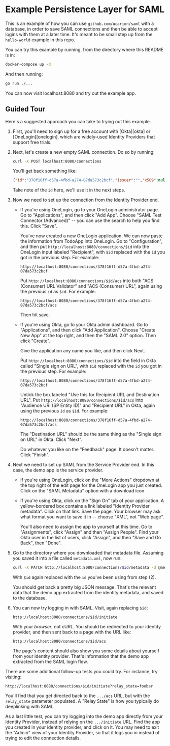 # Example Persistence Layer for SAML

This is an example of how you can use `github.com/ucarion/saml` with a database,
in order to save SAML connections and then be able to accept logins with them at
a later time. It's meant to be small step up from the `hello-world` example in
this repo.

You can try this example by running, from the directory where this README is in:

```bash
docker-compose up -d
```

And then running:

```bash
go run ./...
```

You can now visit localhost:8080 and try out the example app.

## Guided Tour

Here's a suggested approach you can take to trying out this example.

1. First, you'll need to sign up for a free account with [Okta][okta] or
   [OneLogin][onelogin], which are widely-used Identity Providers that support
   free trials.

1. Next, let's create a new empty SAML connection. Do so by running:

   ```bash
   curl -X POST localhost:8080/connections
   ```

   You'll get back something like:

   ```json
   {"id":"378f16ff-d57a-4fbd-a274-07da573c2bcf","issuer":"","x509":null,"redirect_url":""}
   ```

   Take note of the `id` here, we'll use it in the next steps.

1. Now we need to set up the connection from the Identity Provider end.

   * If you're using OneLogin, go to your OneLogin administrator page. Go to
     "Applications", and then click "Add App". Choose "SAML Test Connector
     (Advanced)" -- you can use the search to help you find this. Click "Save".

     You've now created a new OneLogin application. We can now paste the
     information from TodoApp into OneLogin. Go to "Configuration", and then put
     `http://localhost:8080/connections/$id` into the OneLogin input labeled
     "Recipient", with `$id` replaced with the `id` you got in the previous
     step. For example:

     ```text
     http://localhost:8080/connections/378f16ff-d57a-4fbd-a274-07da573c2bcf
     ```

     Put `http://localhost:8080/connections/$id/acs` into both "ACS (Consumer)
     URL Validator" and "ACS (Consumer) URL", again using the previous `id` as
     `$id`. For example:

     ```text
     http://localhost:8080/connections/378f16ff-d57a-4fbd-a274-07da573c2bcf/acs
     ```

     Then hit save.

   * If you're using Okta, go to your Okta admin dashboard. Go to
     "Applications", and then click "Add Application". Choose "Create New App"
     at the top right, and then the "SAML 2.0" option. Then click "Create".

     Give the application any name you like, and then click Next.

     Put `http://localhost:8080/connections/$id` into the field in Okta called
     "Single sign on URL", with `$id` replaced with the `id` you got in the previous
     step. For example:

     ```text
     http://localhost:8080/connections/378f16ff-d57a-4fbd-a274-07da573c2bcf
     ```

     Untick the box labeled "Use this for Recipient URL and Destination URL".
     Put `http://localhost:8080/connections/$id/acs` into "Audience URI (SP
     Entity ID)" and "Recipient URL" in Okta, again using the previous `id` as
     `$id`. For example:

     ```text
     http://localhost:8080/connections/378f16ff-d57a-4fbd-a274-07da573c2bcf/acs
     ```

     The "Destination URL" should be the same thing as the "Single sign on URL"
     in Okta. Click "Next".

     Do whatever you like on the "Feedback" page. It doesn't matter. Click
     "Finish".

1. Next we need to set up SAML from the Service Provider end. In this case, the
   demo app is the service provider.

   * If you're using OneLogin, click on the "More Actions" dropdown at the top
     right of the edit page for the OneLogin app you just created. Click on the
     "SAML Metadata" option with a download icon.

   * If you're using Okta, click on the "Sign On" tab of your application. A
     yellow-bordered box contains a link labeled "Identity Provider metadata".
     Click on that link. Save the page. Your browser may ask what format you
     want to save it in -- choose "XML", not "Web page".

     You'll also need to assign the app to yourself at this time. Go to
     "Assignments", click "Assign" and then "Assign People". Find your Okta user
     in the list of users, click "Assign", and then "Save and Go Back", then
     "Done".

1. Go to the directory where you downloaded that metadata file. Assuming you
   saved it into a file called `metadata.xml`, now run:

   ```bash
   curl -X PATCH http://localhost:8080/connections/$id/metadata -d @metadata.xml
   ```

   With `$id` again replaced with the `id` you've been using from step (2).

   You should get back a pretty big JSON message. That's the relevant data that
   the demo app extracted from the identity metadata, and saved to the database.

1. You can now try logging in with SAML. Visit, again replacing `$id`:

   ```text
   http://localhost:8080/connections/$id/initiate
   ```

   With your *browser*, not cURL. You should be redirected to your identity
   provider, and then sent back to a page with the URL like:

   ```text
   http://localhost:8080/connections/$id/acs
   ```

   The page's content should also show you some details about yourself from your
   identity provider. That's information that the demo app extracted from the
   SAML login flow.

There are some additional follow-up tests you could try. For instance, try
visiting:

```text
http://localhost:8080/connections/$id/initiate?relay_state=foobar
```

You'll find that you get directed back to the `.../acs` URL, but with the
`relay_state` parameter populated. A "Relay State" is how you typically do
deeplinking with SAML.

As a last little test, you can try logging into the demo app directly from your
Identity Provider, instead of relying on the `.../initiate` URL. Find the app
you created in your identity provider, and click on it. You may need to exit the
"Admin" view of your Identity Provider, so that it logs you in instead of trying
to edit the connection details.
